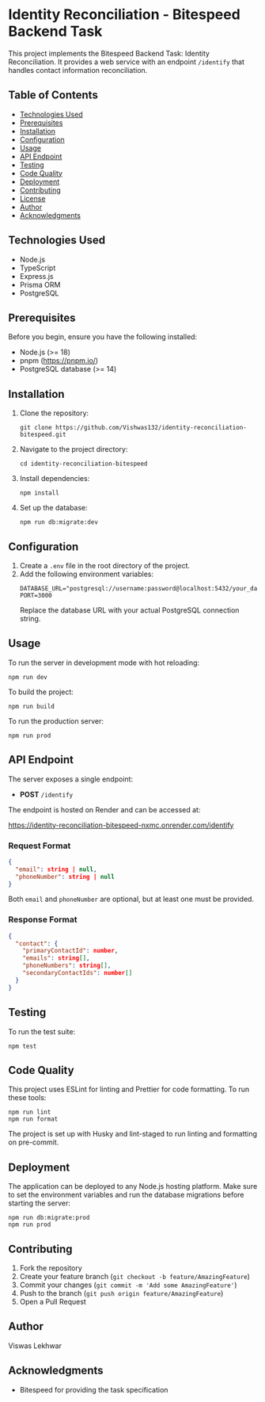 # Identity Reconciliation - Bitespeed Backend Task

This project implements the Bitespeed Backend Task: Identity Reconciliation. It provides a web service with an endpoint `/identify` that handles contact information reconciliation.

## Table of Contents

- [Technologies Used](#technologies-used)
- [Prerequisites](#prerequisites)
- [Installation](#installation)
- [Configuration](#configuration)
- [Usage](#usage)
- [API Endpoint](#api-endpoint)
- [Testing](#testing)
- [Code Quality](#code-quality)
- [Deployment](#deployment)
- [Contributing](#contributing)
- [License](#license)
- [Author](#author)
- [Acknowledgments](#acknowledgments)

## Technologies Used

- Node.js
- TypeScript
- Express.js
- Prisma ORM
- PostgreSQL

## Prerequisites

Before you begin, ensure you have the following installed:

- Node.js (>= 18)
- pnpm (https://pnpm.io/)
- PostgreSQL database (>= 14)

## Installation

1. Clone the repository:

   ```
   git clone https://github.com/Vishwas132/identity-reconciliation-bitespeed.git
   ```

2. Navigate to the project directory:

   ```
   cd identity-reconciliation-bitespeed
   ```

3. Install dependencies:

   ```
   npm install
   ```

4. Set up the database:
   ```
   npm run db:migrate:dev
   ```

## Configuration

1. Create a `.env` file in the root directory of the project.
2. Add the following environment variables:
   ```
   DATABASE_URL="postgresql://username:password@localhost:5432/your_database_name"
   PORT=3000
   ```
   Replace the database URL with your actual PostgreSQL connection string.

## Usage

To run the server in development mode with hot reloading:

```
npm run dev
```

To build the project:

```
npm run build
```

To run the production server:

```
npm run prod
```

## API Endpoint

The server exposes a single endpoint:

- **POST** `/identify`

The endpoint is hosted on Render and can be accessed at:

https://identity-reconciliation-bitespeed-nxmc.onrender.com/identify

### Request Format

```json
{
  "email": string | null,
  "phoneNumber": string | null
}
```

Both `email` and `phoneNumber` are optional, but at least one must be provided.

### Response Format

```json
{
  "contact": {
    "primaryContactId": number,
    "emails": string[],
    "phoneNumbers": string[],
    "secondaryContactIds": number[]
  }
}
```

## Testing

To run the test suite:

```
npm test
```

## Code Quality

This project uses ESLint for linting and Prettier for code formatting. To run these tools:

```
npm run lint
npm run format
```

The project is set up with Husky and lint-staged to run linting and formatting on pre-commit.

## Deployment

The application can be deployed to any Node.js hosting platform. Make sure to set the environment variables and run the database migrations before starting the server:

```
npm run db:migrate:prod
npm run prod
```

## Contributing

1. Fork the repository
2. Create your feature branch (`git checkout -b feature/AmazingFeature`)
3. Commit your changes (`git commit -m 'Add some AmazingFeature'`)
4. Push to the branch (`git push origin feature/AmazingFeature`)
5. Open a Pull Request

## Author

Viswas Lekhwar

## Acknowledgments

- Bitespeed for providing the task specification
